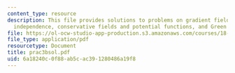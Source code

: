 ```yaml
---
content_type: resource
description: This file provides solutions to problems on gradient fields and path
  independence, conservative fields and potential functions, and Green's theorem.
file: https://ol-ocw-studio-app-production.s3.amazonaws.com/courses/18-02-multivariable-calculus-spring-2006/6a18240c0f88ab5cac391280486a19f8_prac3bsol.pdf
file_type: application/pdf
resourcetype: Document
title: prac3bsol.pdf
uid: 6a18240c-0f88-ab5c-ac39-1280486a19f8
---
```

